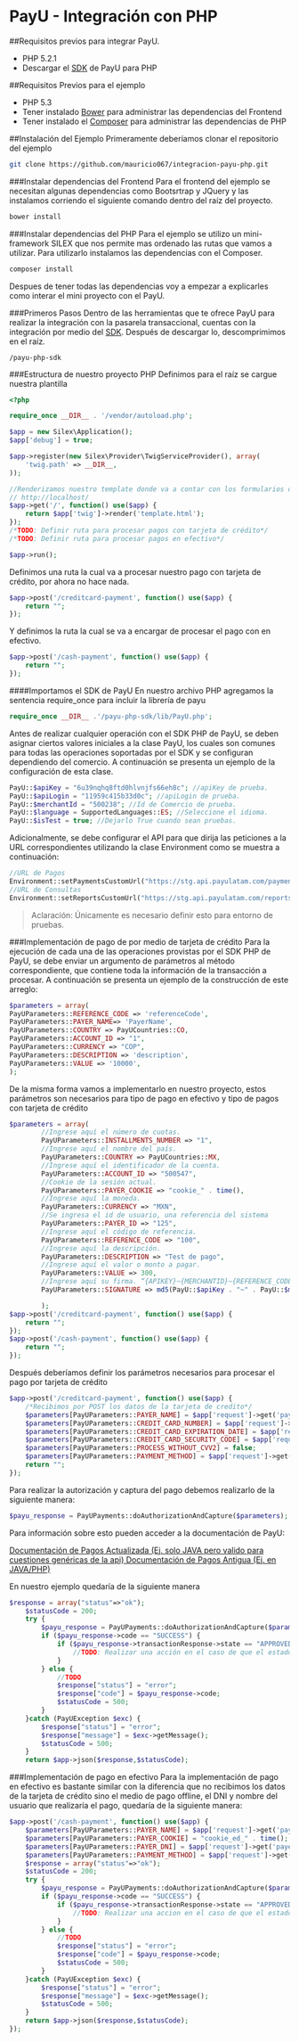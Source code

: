 PayU - Integración con PHP
=========

##Requisitos previos para integrar PayU.

  - PHP 5.2.1
  - Descargar el [SDK](http://docs.payulatam.com/wp-content/uploads/2014/02/payu-php-sdk.zip) de PayU para PHP


##Requisitos Previos para el ejemplo
- PHP 5.3
- Tener instalado [Bower](http://bower.io/) para administrar las dependencias del Frontend
- Tener instalado el [Composer](https://getcomposer.org/) para administrar las dependencias de PHP

 
##Instalación del Ejemplo
Primeramente deberíamos clonar el repositorio del ejemplo

```sh
git clone https://github.com/mauricio067/integracion-payu-php.git

```
###Instalar dependencias del Frontend
Para el frontend del ejemplo se necesitan algunas dependencias como Bootsrtrap y JQuery y las instalamos corriendo el siguiente comando dentro del raíz del proyecto.

```sh
bower install

```
###Instalar dependencias del PHP
Para el ejemplo se utilizo un mini-framework SILEX que nos permite mas ordenado las rutas que vamos a utilizar. Para utilizarlo instalamos las dependencias con el Composer.
```sh
composer install

```
Despues de tener todas las dependencias voy a empezar a explicarles como interar el mini proyecto con el PayU.

###Primeros Pasos
Dentro de las herramientas que te ofrece PayU para realizar la integración con la pasarela transaccional, cuentas con la integración por medio del [SDK](http://docs.payulatam.com/wp-content/uploads/2014/02/payu-php-sdk.zip).
Después de  descargar lo, descomprimimos en el raíz.
```
/payu-php-sdk

```
###Estructura de nuestro proyecto PHP
Definimos para el raíz se cargue nuestra plantilla
```php
<?php

require_once __DIR__ . '/vendor/autoload.php';

$app = new Silex\Application();
$app['debug'] = true;

$app->register(new Silex\Provider\TwigServiceProvider(), array(
    'twig.path' => __DIR__,
));

//Renderizamos nuestro template donde va a contar con los formularios de los metodos de pagos
// http://localhost/
$app->get('/', function() use($app) {
    return $app['twig']->render('template.html');
});
/*TODO: Definir ruta para procesar pagos con tarjeta de crédito*/
/*TODO: Definir ruta para procesar pagos en efectivo*/

$app->run();


```
Definimos una ruta la cual va a procesar nuestro pago con tarjeta de crédito, por ahora no hace nada.
```php
$app->post('/creditcard-payment', function() use($app) {
    return "";
});
```
Y definimos la ruta la cual se va a encargar de procesar el pago con en efectivo.
```php
$app->post('/cash-payment', function() use($app) {
    return "";
});
```
####Importamos el SDK de PayU
En nuestro archivo PHP agregamos la sentencia require_once para incluir la librería de payu
```php
require_once __DIR__ .'/payu-php-sdk/lib/PayU.php';
```
Antes de realizar cualquier operación con el SDK PHP de PayU, se deben asignar ciertos valores iniciales a la clase PayU, los cuales son comunes para todas las operaciones soportadas por el SDK y se configuran dependiendo del comercio. A continuación se presenta un ejemplo de la configuración de esta clase.

```php
PayU::$apiKey = "6u39nqhq8ftd0hlvnjfs66eh8c"; //apiKey de prueba.
PayU::$apiLogin = "11959c415b33d0c"; //apiLogin de prueba.
PayU::$merchantId = "500238"; //Id de Comercio de prueba.
PayU::$language = SupportedLanguages::ES; //Seleccione el idioma.
PayU::$isTest = true; //Dejarlo True cuando sean pruebas.
```
Adicionalmente, se debe configurar el API para que dirija las peticiones a la URL correspondientes utilizando la clase Environment como se muestra a continuación:
```php
//URL de Pagos
Environment::setPaymentsCustomUrl("https://stg.api.payulatam.com/payments-api/4.0/service.cgi");
//URL de Consultas
Environment::setReportsCustomUrl("https://stg.api.payulatam.com/reports-api/4.0/service.cgi");
```
> Aclaración: Únicamente es necesario definir esto para entorno de pruebas.

###Implementación de pago de por medio de tarjeta de crédito
Para la ejecución de cada una de las operaciones provistas por el SDK PHP de PayU, se debe enviar un argumento de parámetros al método correspondiente, que contiene toda la información de la transacción a procesar. A continuación se presenta un ejemplo de la construcción de este arreglo:

```php
$parameters = array(
PayUParameters::REFERENCE_CODE => 'referenceCode',
PayUParameters::PAYER_NAME=> 'PayerName',
PayUParameters::COUNTRY => PayUCountries::CO,
PayUParameters::ACCOUNT_ID => "1",
PayUParameters::CURRENCY => "COP",
PayUParameters::DESCRIPTION => 'description',
PayUParameters::VALUE => '10000',
);
```
De la misma forma vamos a implementarlo en nuestro proyecto, estos parámetros son necesarios para tipo de pago en efectivo y tipo de pagos con tarjeta de crédito
```php
$parameters = array(
        //Ingrese aquí el número de cuotas.
		PayUParameters::INSTALLMENTS_NUMBER => "1",
        //Ingrese aquí el nombre del país.
		PayUParameters::COUNTRY => PayUCountries::MX,
        //Ingrese aquí el identificador de la cuenta.
		PayUParameters::ACCOUNT_ID => "500547",
        //Cookie de la sesión actual.
		PayUParameters::PAYER_COOKIE => "cookie_" . time(),
        //Ingrese aquí la moneda.
		PayUParameters::CURRENCY => "MXN",
		//Se ingresa el id de usuario, una referencia del sistema
		PayUParameters::PAYER_ID => "125",
        //Ingrese aquí el código de referencia.
		PayUParameters::REFERENCE_CODE => "100",
        //Ingrese aquí la descripción.
		PayUParameters::DESCRIPTION => "Test de pago",
        //Ingrese aquí el valor o monto a pagar.
		PayUParameters::VALUE => 300,
        //Ingrese aquí su firma. “{APIKEY}~{MERCHANTID}~{REFERENCE_CODE}~{VALUE}~{CURRENCY}”
		PayUParameters::SIGNATURE => md5(PayU::$apiKey . "~" . PayU::$merchantId . "~" ."100" . "~" . "300" . "~MXN"),

		);
$app->post('/creditcard-payment', function() use($app) {
    return "";
});
$app->post('/cash-payment', function() use($app) {
	return "";
});
```
Después deberíamos definir los parámetros necesarios para procesar el pago por tarjeta de crédito
```php
$app->post('/creditcard-payment', function() use($app) {
	/*Recibimos por POST los datos de la tarjeta de credito*/
	$parameters[PayUParameters::PAYER_NAME] = $app['request']->get('payer_name');
	$parameters[PayUParameters::CREDIT_CARD_NUMBER] = $app['request']->get('credit_card_number');
	$parameters[PayUParameters::CREDIT_CARD_EXPIRATION_DATE] = $app['request']->get('year_exp')."/" . $app['request']->get('month_exp');
	$parameters[PayUParameters::CREDIT_CARD_SECURITY_CODE] = $app['request']->get('ccv');
	$parameters[PayUParameters::PROCESS_WITHOUT_CVV2] = false;
	$parameters[PayUParameters::PAYMENT_METHOD] = $app['request']->get('payment_method');
	return "";
});
```
Para realizar la autorización y captura del pago debemos realizarlo de la siguiente manera:
```php
$payu_response = PayUPayments::doAuthorizationAndCapture($parameters);
```
Para información sobre esto pueden acceder a la documentación de PayU:

[Documentación de Pagos Actualizada (Ej. solo JAVA pero valido para cuestiones genéricas de la api)
](http://desarrolladores.payulatam.com/sdk-pagos/)
[Documentación de Pagos Antigua (Ej. en JAVA/PHP)](http://docs.payulatam.com/integracion-con-api/integracion-sdk/pagos/)

En nuestro ejemplo quedaría de la siguiente manera
```php
$response = array("status"=>"ok");
	$statusCode = 200;
	try {
		$payu_response = PayUPayments::doAuthorizationAndCapture($parameters);
		if ($payu_response->code == "SUCCESS") {
			if ($payu_response->transactionResponse->state == "APPROVED") {
				//TODO: Realizar una acción en el caso de que el estado de la transacción este aprobado.
			}
		} else {
			//TODO
			$response["status"] = "error";
			$response["code"] = $payu_response->code;
			$statusCode = 500;
		}
	}catch (PayUException $exc) {
		$response["status"] = "error";
		$response["message"] = $exc->getMessage();
		$statusCode = 500;
	}
	return $app->json($response,$statusCode);
```
###Implementación de pago en efectivo
Para la implementación de pago en efectivo es bastante similar con la diferencia que no recibimos los datos de la tarjeta de crédito sino el medio de pago offline, el DNI y nombre  del usuario que realizaría el pago, quedaría de la siguiente manera:
```php
$app->post('/cash-payment', function() use($app) {
	$parameters[PayUParameters::PAYER_NAME] = $app['request']->get('payer_name');
	$parameters[PayUParameters::PAYER_COOKIE] = "cookie_ed_" . time();
	$parameters[PayUParameters::PAYER_DNI] = $app['request']->get('payer_dni');
	$parameters[PayUParameters::PAYMENT_METHOD] = $app['request']->get('payment_method');
	$response = array("status"=>"ok");
	$statusCode = 200;
	try {
		$payu_response = PayUPayments::doAuthorizationAndCapture($parameters);
		if ($payu_response->code == "SUCCESS") {
			if ($payu_response->transactionResponse->state == "APPROVED") {
				//TODO: Realizar una accion en el caso de que el estado de la transaccion este aprobado.
			}
		} else {
			//TODO
			$response["status"] = "error";
			$response["code"] = $payu_response->code;
			$statusCode = 500;
		}
	}catch (PayUException $exc) {
		$response["status"] = "error";
		$response["message"] = $exc->getMessage();
		$statusCode = 500;
	}
	return $app->json($response,$statusCode);
});
```

